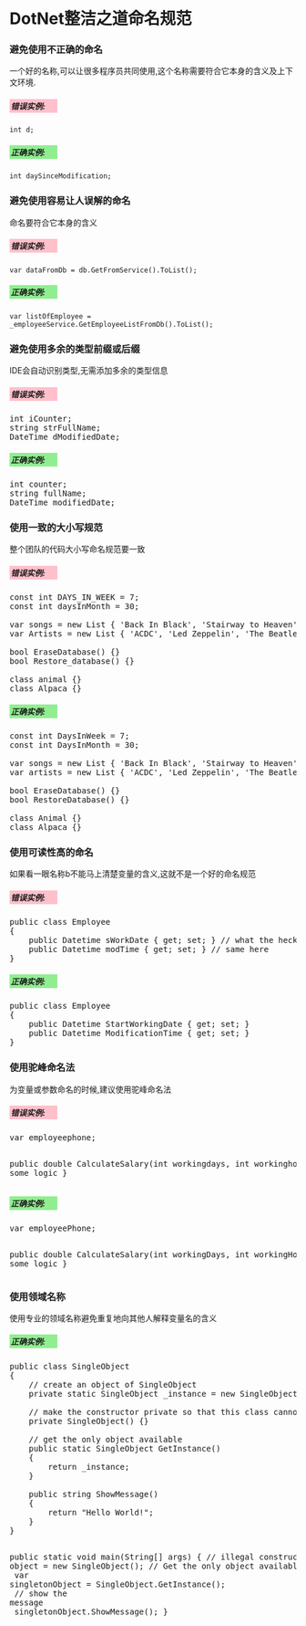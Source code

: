<h1>DotNet整洁之道命名规范</h1>
<h3>避免使用不正确的命名</h3>
<p>一个好的名称,可以让很多程序员共同使用,这个名称需要符合它本身的含义及上下文环境.</p>
<h5 style="background:pink; width:80px;padding:2px;">错误实例:</h5>
<code>int d;</code>
<h5 style="background:lightgreen; width:80px;padding:2px;">正确实例:</h5>
<code>int daySinceModification;</code>

<h3>避免使用容易让人误解的命名</h3>
<p>命名要符合它本身的含义</p>
<h5 style="background:pink; width:80px;padding:2px;">错误实例:</h5>
<code>var dataFromDb = db.GetFromService().ToList();</code>
<h5 style="background:lightgreen; width:80px;padding:2px;">正确实例:</h5>
<code>var listOfEmployee = _employeeService.GetEmployeeListFromDb().ToList();</code>

<h3>避免使用多余的类型前缀或后缀</h3>
<p>IDE会自动识别类型,无需添加多余的类型信息</p>
<h5 style="background:pink; width:80px;padding:2px;">错误实例:</h5>
<pre>
int iCounter;
string strFullName;
DateTime dModifiedDate;
</pre>
<h5 style="background:lightgreen; width:80px;padding:2px;">正确实例:</h5>
<pre>
int counter;
string fullName;
DateTime modifiedDate;
</pre>

<h3>使用一致的大小写规范</h3>
<p>整个团队的代码大小写命名规范要一致</p>
<h5 style="background:pink; width:80px;padding:2px;">错误实例:</h5>
<pre>
const int DAYS_IN_WEEK = 7;
const int daysInMonth = 30;<br>
var songs = new List<string> { 'Back In Black', 'Stairway to Heaven', 'Hey Jude' };
var Artists = new List<string> { 'ACDC', 'Led Zeppelin', 'The Beatles' };<br>
bool EraseDatabase() {}
bool Restore_database() {}<br>
class animal {}
class Alpaca {}
</pre>

<h5 style="background:lightgreen; width:80px;padding:2px;">正确实例:</h5>
<pre>
const int DaysInWeek = 7;
const int DaysInMonth = 30;<br>
var songs = new List<string> { 'Back In Black', 'Stairway to Heaven', 'Hey Jude' };
var artists = new List<string> { 'ACDC', 'Led Zeppelin', 'The Beatles' };<br>
bool EraseDatabase() {}
bool RestoreDatabase() {}<br>
class Animal {}
class Alpaca {}
</pre>

<h3>使用可读性高的命名</h3>
<p>如果看一眼名称b不能马上清楚变量的含义,这就不是一个好的命名规范</p>
<h5 style="background:pink; width:80px;padding:2px;">错误实例:</h5>
<pre>
public class Employee
{
    public Datetime sWorkDate { get; set; } // what the heck is this
    public Datetime modTime { get; set; } // same here
}
</pre>
<h5 style="background:lightgreen; width:80px;padding:2px;">正确实例:</h5>
<pre>
public class Employee
{
    public Datetime StartWorkingDate { get; set; }
    public Datetime ModificationTime { get; set; }
}
</pre>

<h3>使用驼峰命名法</h3>
<p>为变量或参数命名的时候,建议使用驼峰命名法</p>
<h5 style="background:pink; width:80px;padding:2px;">错误实例:</h5>
<pre>
var employeephone;

public double CalculateSalary(int workingdays, int workinghours)
{
    // some logic
}
</pre>
<h5 style="background:lightgreen; width:80px;padding:2px;">正确实例:</h5>
<pre>
var employeePhone;

public double CalculateSalary(int workingDays, int workingHours)
{
    // some logic
}
</pre>

<h3>使用领域名称</h3>
<p>使用专业的领域名称避免重复地向其他人解释变量名的含义</p>
<h5 style="background:lightgreen; width:80px;padding:2px;">正确实例:</h5>
<pre>
public class SingleObject
{
    // create an object of SingleObject
    private static SingleObject _instance = new SingleObject();<br>
    // make the constructor private so that this class cannot be instantiated
    private SingleObject() {}<br>
    // get the only object available
    public static SingleObject GetInstance()
    {
        return _instance;
    }<br>
    public string ShowMessage()
    {
        return "Hello World!";
    }
}

public static void main(String[] args)
{
    // illegal construct
    // var object = new SingleObject();
    // Get the only object available<br>
    var singletonObject = SingleObject.GetInstance();<br>
    // show the message<br>
    singletonObject.ShowMessage();
}
</pre>
